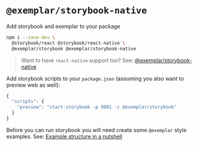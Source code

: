 # `@exemplar/storybook-native`

Add storybook and exemplar to your package

```bash
npm i --save-dev \
  @storybook/react @storybook/react-native \
  @exemplar/storybook @exemplar/storybook-native
```

> Want to have `react-native` support too? See: [@exemplar/storybook-native]

Add storybook scripts to your `package.json` (assuming you also want to
preview web as well):

``` js
{
  "scripts": {
    "preview": "start-storybook -p 9001 -c @exemplar/storybook" 
  }
}
```

Before you can run storybook you will need create some `@exemplar` style
examples. See: [Example structure in a nutshell]

[@exemplar/storybook-native]: ./packages/react/README.md
[Example structure in a nutshell]: ./README.md#example-structure-in-a-nutshell.
